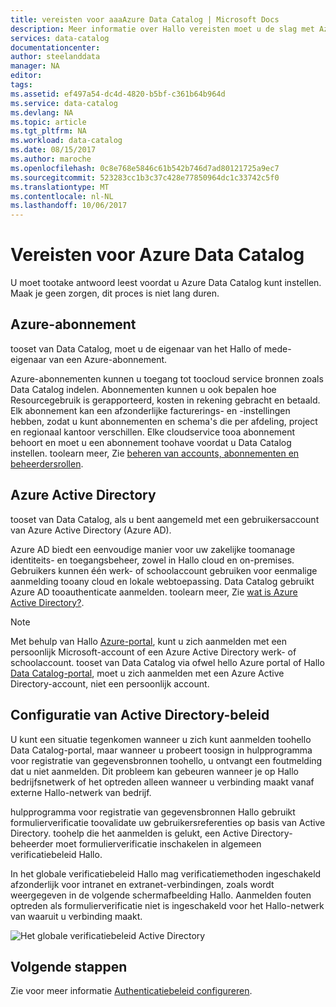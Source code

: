 ```yaml
---
title: vereisten voor aaaAzure Data Catalog | Microsoft Docs
description: Meer informatie over Hallo vereisten moet u de slag met Azure Data Catalog tooget.
services: data-catalog
documentationcenter: 
author: steelanddata
manager: NA
editor: 
tags: 
ms.assetid: ef497a54-dc4d-4820-b5bf-c361b64b964d
ms.service: data-catalog
ms.devlang: NA
ms.topic: article
ms.tgt_pltfrm: NA
ms.workload: data-catalog
ms.date: 08/15/2017
ms.author: maroche
ms.openlocfilehash: 0c8e768e5846c61b542b746d7ad80121725a9ec7
ms.sourcegitcommit: 523283cc1b3c37c428e77850964dc1c33742c5f0
ms.translationtype: MT
ms.contentlocale: nl-NL
ms.lasthandoff: 10/06/2017
---
```

# <a name="azure-data-catalog-prerequisites"></a>Vereisten voor Azure Data Catalog

U moet tootake antwoord leest voordat u Azure Data Catalog kunt instellen. Maak je geen zorgen, dit proces is niet lang duren.

## <a name="azure-subscription"></a>Azure-abonnement
tooset van Data Catalog, moet u de eigenaar van het Hallo of mede-eigenaar van een Azure-abonnement.

Azure-abonnementen kunnen u toegang tot toocloud service bronnen zoals Data Catalog indelen. Abonnementen kunnen u ook bepalen hoe Resourcegebruik is gerapporteerd, kosten in rekening gebracht en betaald. Elk abonnement kan een afzonderlijke facturerings- en -instellingen hebben, zodat u kunt abonnementen en schema's die per afdeling, project en regionaal kantoor verschillen. Elke cloudservice tooa abonnement behoort en moet u een abonnement toohave voordat u Data Catalog instellen. toolearn meer, Zie [beheren van accounts, abonnementen en beheerdersrollen](../active-directory/active-directory-assign-admin-roles.md).

## <a name="azure-active-directory"></a>Azure Active Directory
tooset van Data Catalog, als u bent aangemeld met een gebruikersaccount van Azure Active Directory (Azure AD).

Azure AD biedt een eenvoudige manier voor uw zakelijke toomanage identiteits- en toegangsbeheer, zowel in Hallo cloud en on-premises. Gebruikers kunnen één werk- of schoolaccount gebruiken voor eenmalige aanmelding tooany cloud en lokale webtoepassing. Data Catalog gebruikt Azure AD tooauthenticate aanmelden. toolearn meer, Zie [wat is Azure Active Directory?](../active-directory/active-directory-whatis.md).

> [!NOTE]
> Met behulp van Hallo [Azure-portal](http://portal.azure.com/), kunt u zich aanmelden met een persoonlijk Microsoft-account of een Azure Active Directory werk- of schoolaccount. tooset van Data Catalog via ofwel hello Azure portal of Hallo [Data Catalog-portal](http://www.azuredatacatalog.com), moet u zich aanmelden met een Azure Active Directory-account, niet een persoonlijk account.
>
>

## <a name="active-directory-policy-configuration"></a>Configuratie van Active Directory-beleid
U kunt een situatie tegenkomen wanneer u zich kunt aanmelden toohello Data Catalog-portal, maar wanneer u probeert toosign in hulpprogramma voor registratie van gegevensbronnen toohello, u ontvangt een foutmelding dat u niet aanmelden. Dit probleem kan gebeuren wanneer je op Hallo bedrijfsnetwerk of het optreden alleen wanneer u verbinding maakt vanaf externe Hallo-netwerk van bedrijf.

hulpprogramma voor registratie van gegevensbronnen Hallo gebruikt formulierverificatie toovalidate uw gebruikersreferenties op basis van Active Directory. toohelp die het aanmelden is gelukt, een Active Directory-beheerder moet formulierverificatie inschakelen in algemeen verificatiebeleid Hallo.

In het globale verificatiebeleid Hallo mag verificatiemethoden ingeschakeld afzonderlijk voor intranet en extranet-verbindingen, zoals wordt weergegeven in de volgende schermafbeelding Hallo. Aanmelden fouten optreden als formulierverificatie niet is ingeschakeld voor het Hallo-netwerk van waaruit u verbinding maakt.

 ![Het globale verificatiebeleid Active Directory](./media/data-catalog-prerequisites/global-auth-policy.png)

## <a name="next-steps"></a>Volgende stappen
Zie voor meer informatie [Authenticatiebeleid configureren](https://technet.microsoft.com/library/dn486781.aspx).
